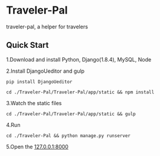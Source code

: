 # Traveler-Pal

traveler-pal, a helper for travelers

## Quick Start

1.Download and install Python, Django(1.8.4), MySQL, Node

2.Install DjangoUeditor and gulp

```shell
pip install DjangoUeditor
```

```shell
cd ./Traveler-Pal/Traveler-Pal/app/static && npm install
```

3.Watch the static files

```shell
cd ./Traveler-Pal/Traveler-Pal/app/static && gulp
```

4.Run

```shell
cd ./Traveler-Pal && python manage.py runserver
```

5.Open the [127.0.0.1:8000](http://127.0.0.1:8000)

